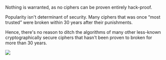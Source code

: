 Nothing is warranted, as no ciphers can be proven entirely hack-proof. 


Popularity isn't determinant of security. Many ciphers that was once “most trusted” were broken within 30 years after their punishments.

Hence, there's no reason to ditch the algorithms of many other less-known cryptographically secure ciphers that hasn't been proven to broken for more than 30 years.

![](https://i.imgur.com/jWhtFHC.png)
